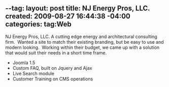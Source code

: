 --tag:
layout: post
title: NJ Energy Pros, LLC.
created: 2009-08-27 16:44:38 -04:00
categories: 
tag:Web
---
<p>NJ Energy Pros, LLC. A cutting edge energy and architectural consulting firm.&nbsp; Wanted a site to match their existing branding, but be easy to use and modern looking.&nbsp; Working within their budget, we came up with a solution that would suit their needs in a short time frame.</p><ul><li>Joomla 1.5</li><li>Custom FAQ, built on Jquery and Ajax</li><li>Live Search module</li><li>Customer Training on CMS operations</li></ul>
